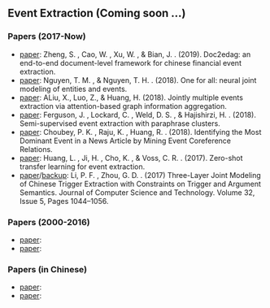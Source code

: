 ## **Event Extraction (Coming soon ...)**


### Papers (2017-Now)
  * [paper](https://arxiv.org/abs/1904.07535): Zheng, S. , Cao, W. , Xu, W. , & Bian, J. . (2019). Doc2edag: an end-to-end document-level framework for chinese financial event extraction.
  * [paper](https://arxiv.org/abs/1812.00195): Nguyen, T. M. , & Nguyen, T. H. . (2018). One for all: neural joint modeling of entities and events.
  * [paper](https://arxiv.org/abs/1809.09078): ALiu, X., Luo, Z., & Huang, H. (2018). Jointly multiple events extraction via attention-based graph information aggregation.
  * [paper](https://arxiv.org/abs/1808.08622): Ferguson, J. , Lockard, C. , Weld, D. S. , & Hajishirzi, H. . (2018). Semi-supervised event extraction with paraphrase clusters.
  * [paper](https://www.aclweb.org/anthology/N18-2055/): Choubey, P. K. , Raju, K. , Huang, R. . (2018). Identifying the Most Dominant Event in a News Article by Mining Event Coreference Relations.
  * [paper](https://arxiv.org/abs/1707.01066): Huang, L. , Ji, H. , Cho, K. , & Voss, C. R. . (2017). Zero-shot transfer learning for event extraction.
  * [paper](https://link.springer.com/article/10.1007%2Fs11390-017-1780-5)/[backup](http://jcst.ict.ac.cn/EN/abstract/abstract2376.shtml): Li, P. F. , Zhou, G. D. . (2017) Three-Layer Joint Modeling of Chinese Trigger Extraction with Constraints on Trigger and Argument Semantics. Journal of Computer Science and Technology. Volume 32, Issue 5, Pages 1044–1056.

### Papers (2000-2016)
  * [paper](): 
  * [paper](): 
  
### Papers (in Chinese)
  * [paper](): 
  * [paper](): 

